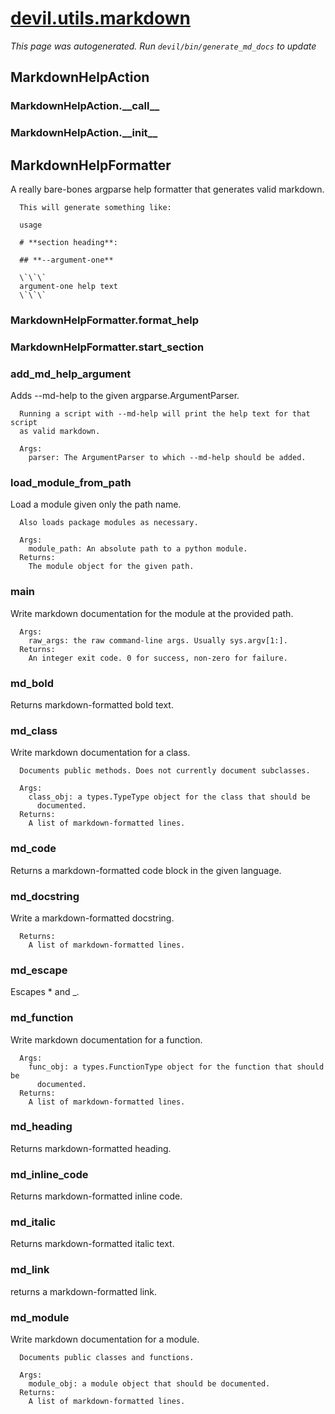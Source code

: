 # [devil.utils.markdown](https://chromium.googlesource.com/catapult.git/+/HEAD/devil/devil/utils/markdown.py)

*This page was autogenerated. Run `devil/bin/generate_md_docs` to update*

## MarkdownHelpAction

### MarkdownHelpAction.\_\_call\_\_

### MarkdownHelpAction.\_\_init\_\_

## MarkdownHelpFormatter

A really bare-bones argparse help formatter that generates valid markdown.
```
  This will generate something like:

  usage

  # **section heading**:

  ## **--argument-one**

  \`\`\`
  argument-one help text
  \`\`\`

```


### MarkdownHelpFormatter.format\_help

### MarkdownHelpFormatter.start\_section

### add\_md\_help\_argument

Adds --md-help to the given argparse.ArgumentParser.
```
  Running a script with --md-help will print the help text for that script
  as valid markdown.

  Args:
    parser: The ArgumentParser to which --md-help should be added.
```


### load\_module\_from\_path

Load a module given only the path name.
```
  Also loads package modules as necessary.

  Args:
    module_path: An absolute path to a python module.
  Returns:
    The module object for the given path.
```


### main

Write markdown documentation for the module at the provided path.
```
  Args:
    raw_args: the raw command-line args. Usually sys.argv[1:].
  Returns:
    An integer exit code. 0 for success, non-zero for failure.
```


### md\_bold

Returns markdown-formatted bold text.
### md\_class

Write markdown documentation for a class.
```
  Documents public methods. Does not currently document subclasses.

  Args:
    class_obj: a types.TypeType object for the class that should be
      documented.
  Returns:
    A list of markdown-formatted lines.
```


### md\_code

Returns a markdown-formatted code block in the given language.
### md\_docstring

Write a markdown-formatted docstring.
```
  Returns:
    A list of markdown-formatted lines.
```


### md\_escape

Escapes \* and \_.
### md\_function

Write markdown documentation for a function.
```
  Args:
    func_obj: a types.FunctionType object for the function that should be
      documented.
  Returns:
    A list of markdown-formatted lines.
```


### md\_heading

Returns markdown-formatted heading.
### md\_inline\_code

Returns markdown-formatted inline code.
### md\_italic

Returns markdown-formatted italic text.
### md\_link

returns a markdown-formatted link.
### md\_module

Write markdown documentation for a module.
```
  Documents public classes and functions.

  Args:
    module_obj: a module object that should be documented.
  Returns:
    A list of markdown-formatted lines.
```


